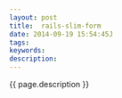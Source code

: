 ```yaml
---
layout: post
title:  rails-slim-form
date: 2014-09-19 15:54:45J
tags: 
keywords: 
description: 
---
```


{{ page.description }}
